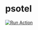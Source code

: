 # psotel

[![Run Action](https://github-action-button.web.app/buttons/simple.svg?name=&eventType=&type=simple&action=deployment)](https://github-action-button.web.app/repos/PrzemekMiros/psotel/button?name=&eventType=&type=simple&action=deployment)

